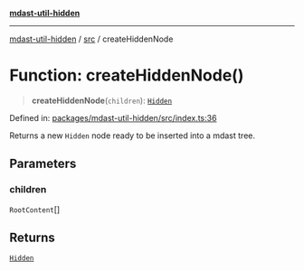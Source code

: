 [**mdast-util-hidden**](../../README.md)

***

[mdast-util-hidden](../../README.md) / [src](../README.md) / createHiddenNode

# Function: createHiddenNode()

> **createHiddenNode**(`children`): [`Hidden`](../interfaces/Hidden.md)

Defined in: [packages/mdast-util-hidden/src/index.ts:36](https://github.com/Xunnamius/unified-utils/blob/cb7fc64dac3d9c7f331f6a8a6d41a910a5dc8019/packages/mdast-util-hidden/src/index.ts#L36)

Returns a new `Hidden` node ready to be inserted into a mdast tree.

## Parameters

### children

`RootContent`[]

## Returns

[`Hidden`](../interfaces/Hidden.md)
